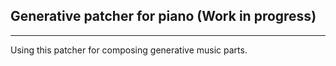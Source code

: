 ## Generative patcher for piano (Work in progress)

----------------------------------

Using this patcher for composing generative music parts.
